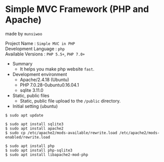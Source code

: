 
# Simple MVC Framework (PHP and Apache)

made by `munsiwoo`  

Project Name : `Simple MVC in PHP`  
Development Language : `php`  
Available Versions : `PHP 5.5+`, `PHP 7.0+`  
  
* Summary
	*  It helps you make php website `fast`.
* Development environment
	* Apache/2.4.18 (Ubuntu)
	* PHP 7.0.28-0ubuntu0.16.04.1
	* sqlite 3.11.0
* Static, public files
	* Static, public file upload to the `/public` directory.
* Initial setting (ubuntu)
```
$ sudo apt update

$ sudo apt install sqlite3
$ sudo apt install apache2
$ sudo cp /etc/apache2/mods-available/rewrite.load /etc/apache2/mods-enabled/rewrite.load

$ sudo apt install php
$ sudo apt install php-sqlite3
$ sudo apt install libapache2-mod-php
```
  

